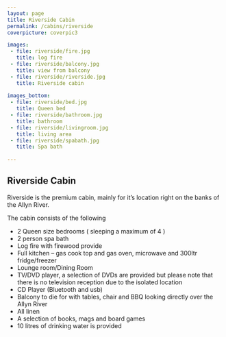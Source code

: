 ```yaml
---
layout: page
title: Riverside Cabin
permalink: /cabins/riverside
coverpicture: coverpic3

images:
 - file: riverside/fire.jpg
   title: log fire
 - file: riverside/balcony.jpg
   title: view from balcony
 - file: riverside/riverside.jpg
   title: Riverside cabin
 
images_bottom:
 - file: riverside/bed.jpg
   title: Queen bed
 - file: riverside/bathroom.jpg
   title: bathroom
 - file: riverside/livingroom.jpg
   title: living area
 - file: riverside/spabath.jpg
   title: Spa bath
 
---
```


## Riverside Cabin

Riverside is the premium cabin, mainly for it’s location right on the banks of the Allyn River.

The cabin consists of the following

- 2 Queen size bedrooms ( sleeping a maximum of 4 )
- 2 person spa bath
- Log fire with firewood provide
- Full kitchen – gas cook top and gas oven, microwave and 300ltr fridge/freezer
- Lounge room/Dining Room
- TV/DVD player, a selection of DVDs are provided but please note that there is no television reception due to the isolated location
- CD Player (Bluetooth and usb)
- Balcony to die for with tables, chair and BBQ looking directly over the Allyn River
- All linen
- A selection of books, mags and board games
- 10 litres of drinking water is provided

